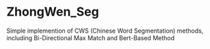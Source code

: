 # ZhongWen_Seg
Simple implemention of CWS (Chinese Word Segmentation) methods, including Bi-Directional Max Match and Bert-Based Method
